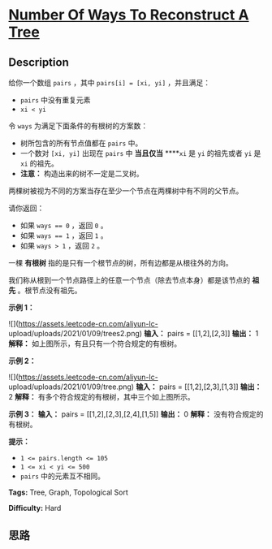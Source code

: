 # [Number Of Ways To Reconstruct A Tree][title]

## Description

给你一个数组 `pairs` ，其中 `pairs[i] = [xi, yi]` ，并且满足：

  * `pairs` 中没有重复元素
  * `xi < yi`

令 `ways` 为满足下面条件的有根树的方案数：

  * 树所包含的所有节点值都在 `pairs` 中。
  * 一个数对 `[xi, yi]` 出现在 `pairs` 中 **当且仅当** ****`xi` 是 `yi` 的祖先或者 `yi` 是 `xi` 的祖先。
  * **注意：** 构造出来的树不一定是二叉树。

两棵树被视为不同的方案当存在至少一个节点在两棵树中有不同的父节点。

请你返回：

  * 如果 `ways == 0` ，返回 `0` 。
  * 如果 `ways == 1` ，返回 `1` 。
  * 如果 `ways > 1` ，返回 `2` 。

一棵 **有根树** 指的是只有一个根节点的树，所有边都是从根往外的方向。

我们称从根到一个节点路径上的任意一个节点（除去节点本身）都是该节点的 **祖先** 。根节点没有祖先。

**示例 1：**

![](https://assets.leetcode-cn.com/aliyun-lc-
upload/uploads/2021/01/09/trees2.png)
            **输入：** pairs = [[1,2],[2,3]]    **输出：** 1    **解释：** 如上图所示，有且只有一个符合规定的有根树。    

**示例 2：**

![](https://assets.leetcode-cn.com/aliyun-lc-
upload/uploads/2021/01/09/tree.png)
            **输入：** pairs = [[1,2],[2,3],[1,3]]    **输出：** 2    **解释：** 有多个符合规定的有根树，其中三个如上图所示。    

**示例 3：**
            **输入：** pairs = [[1,2],[2,3],[2,4],[1,5]]    **输出：** 0    **解释：** 没有符合规定的有根树。

**提示：**

  * `1 <= pairs.length <= 105`
  * `1 <= xi < yi <= 500`
  * `pairs` 中的元素互不相同。


**Tags:** Tree, Graph, Topological Sort

**Difficulty:** Hard

## 思路

[title]: https://leetcode-cn.com/problems/number-of-ways-to-reconstruct-a-tree
